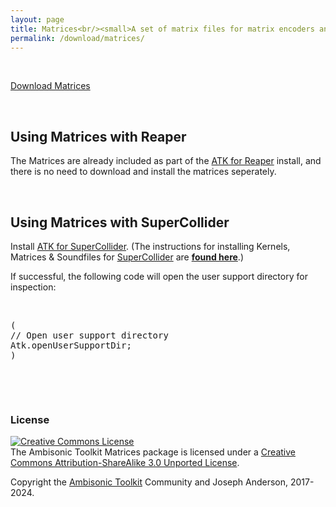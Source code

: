 ```yaml
---
layout: page
title: Matrices<br/><small>A set of matrix files for matrix encoders and decoders</small>
permalink: /download/matrices/
---
```


<p>&nbsp;</p>

<p class="text-center">
  <a href="https://github.com/ambisonictoolkit/atk-matrices/releases/latest" class="btn btn-success btn-lg">Download Matrices</a>
</p>

<p>&nbsp;</p>

<div class="alert alert-success">

  <h2>Using Matrices with Reaper</h2>

  <p>The Matrices are already included as part of the <a href="/download/reaper/">ATK for Reaper</a> install, and there is no need to download and install the matrices seperately.</p>

</div>

&nbsp;

<div class="alert alert-info">

<h2>Using Matrices with SuperCollider</h2>

<p>Install <a href="/download/supercollider/">ATK for SuperCollider</a>. (The instructions for installing Kernels, Matrices & Soundfiles for <a href="https://supercollider.github.io" target="_blank">SuperCollider</a> are
<a href="https://github.com/ambisonictoolkit/atk-sc3#kernels-matrices--soundfiles" target="_blank"><strong>found here</strong></a>.)
</p>

<p>If successful, the following code will open the user support directory for inspection:</p>

<p>&nbsp;</p>

<pre>
(
// Open user support directory
Atk.openUserSupportDir;
)
</pre>

<p>&nbsp;</p>

</div>

&nbsp;

### License

<a rel="license" href="http://creativecommons.org/licenses/by-sa/3.0/"><img alt="Creative Commons License" style="border-width:0" src="https://i.creativecommons.org/l/by-sa/3.0/88x31.png" /></a><br />The Ambisonic Toolkit Matrices package is licensed under a <a rel="license" href="http://creativecommons.org/licenses/by-sa/3.0/">Creative Commons Attribution-ShareAlike 3.0 Unported License</a>.

Copyright the [Ambisonic Toolkit](http://ambisonictoolkit.net) Community and Joseph Anderson, 2017-2024.
